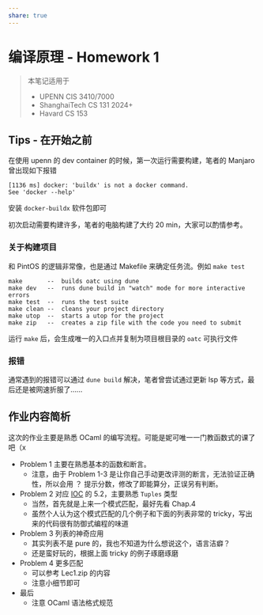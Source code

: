 ```yaml
---
share: true
---
```



# 编译原理 - Homework 1

> 本笔记适用于
> 
> - UPENN CIS 3410/7000
> - ShanghaiTech CS 131 2024+
> - Havard CS 153

## Tips - 在开始之前

在使用 upenn 的 dev container 的时候，第一次运行需要构建，笔者的 Manjaro 曾出现如下报错

```
[1136 ms] docker: 'buildx' is not a docker command.
See 'docker --help'
```

安装 `docker-buildx` 软件包即可

初次启动需要构建许多，笔者的电脑构建了大约 20 min，大家可以酌情参考。

### 关于构建项目

和 PintOS 的逻辑非常像，也是通过 Makefile 来确定任务流。例如 `make test`

```
make       --  builds oatc using dune
make dev   --  runs dune build in "watch" mode for more interactive errors
make test  --  runs the test suite
make clean --  cleans your project directory
make utop  --  starts a utop for the project
make zip   --  creates a zip file with the code you need to submit
```

运行 `make` 后，会生成唯一的入口点并复制为项目根目录的 `oatc` 可执行文件

### 报错

通常遇到的报错可以通过 `dune build` 解决，笔者曾尝试通过更新 lsp 等方式，最后还是被网速折服了……

## 作业内容简析

这次的作业主要是熟悉 OCaml 的编写流程。可能是妮可唯一一门教函数式的课了吧（x

- Problem 1 主要在熟悉基本的函数和断言。
	- 注意，由于 Problem 1-3 是让你自己手动更改评测的断言，无法验证正确性，所以会用 ？ 提示分数，修改了即能算分，正误另有判断。
- Problem 2 对应 [IOC](https://www.seas.upenn.edu/~cis3410/current/_static/files/ocaml-book.pdf) 的 5.2，主要熟悉 `Tuples` 类型
	- 当然，首先就是上来一个模式匹配，最好先看 Chap.4
	- 虽然个人认为这个模式匹配的几个例子和下面的列表非常的 tricky，写出来的代码很有防御式编程的味道
- Problem 3 列表的神奇应用
	- 其实列表不是 pure 的，我也不知道为什么想说这个，语言洁癖？
	- 还是蛮好玩的，根据上面 tricky 的例子琢磨琢磨
- Problem 4 更多匹配
	- 可以参考 Lec1.zip 的内容
	- 注意小细节即可
- 最后
	- 注意 OCaml 语法格式规范